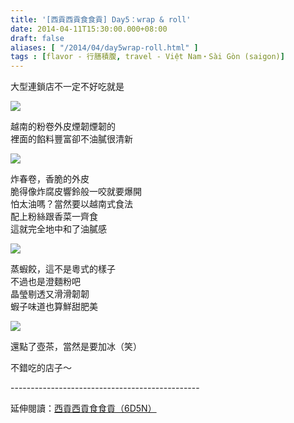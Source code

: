```yaml
---
title: '[西貢西貢食食貢] Day5：wrap & roll'
date: 2014-04-11T15:30:00.000+08:00
draft: false
aliases: [ "/2014/04/day5wrap-roll.html" ]
tags : [flavor - 行膳積腹, travel - Việt Nam・Sài Gòn (saigon)]
---
```


大型連鎖店不一定不好吃就是  

[![](https://4.bp.blogspot.com/-d1bJgsKddw4/XDC66CbBwbI/AAAAAAAAEXE/wjh625zdGKc5BWN27yS3S6enwd2nXXHKACLcBGAs/s640/w2.jpg)](https://4.bp.blogspot.com/-d1bJgsKddw4/XDC66CbBwbI/AAAAAAAAEXE/wjh625zdGKc5BWN27yS3S6enwd2nXXHKACLcBGAs/s1600/w2.jpg)

越南的粉卷外皮煙韌煙韌的  
裡面的餡料豐富卻不油膩很清新  

[![](https://4.bp.blogspot.com/-Y0bo87LYE1E/XDC6_ebvYOI/AAAAAAAAEXI/QnA5H40aEL80vJj_0gSACFmhpTcScH8tQCLcBGAs/s640/w3.jpg)](https://4.bp.blogspot.com/-Y0bo87LYE1E/XDC6_ebvYOI/AAAAAAAAEXI/QnA5H40aEL80vJj_0gSACFmhpTcScH8tQCLcBGAs/s1600/w3.jpg)

炸春卷，香脆的外皮  
脆得像炸腐皮響鈴般一咬就要爆開  
怕太油嗎？當然要以越南式食法  
配上粉絲跟香菜一齊食  
這就完全地中和了油膩感  

[![](https://1.bp.blogspot.com/-UAfC2qtf-NM/XDC7EC_NB4I/AAAAAAAAEXQ/9hH3OZMitxQ42fNe3-5PdXOGm62_KGf3ACLcBGAs/s640/w4.jpg)](https://1.bp.blogspot.com/-UAfC2qtf-NM/XDC7EC_NB4I/AAAAAAAAEXQ/9hH3OZMitxQ42fNe3-5PdXOGm62_KGf3ACLcBGAs/s1600/w4.jpg)

蒸蝦餃，這不是粵式的樣子  
不過也是澄麵粉吧  
晶瑩剔透又滑滑韌韌  
蝦子味道也算鮮甜肥美  

[![](https://3.bp.blogspot.com/-D8q_MbTH0L0/XDC7I0Ye0MI/AAAAAAAAEXU/_ZVMa9ECtAo1xNAEDuArcQ7pW2N8yrgkACLcBGAs/s640/w5.jpg)](https://3.bp.blogspot.com/-D8q_MbTH0L0/XDC7I0Ye0MI/AAAAAAAAEXU/_ZVMa9ECtAo1xNAEDuArcQ7pW2N8yrgkACLcBGAs/s1600/w5.jpg)

還點了壺茶，當然是要加冰（笑）  
  
不錯吃的店子～  
  
\-----------------------------------------------  
  
延伸閱讀：[西貢西貢食食貢（6D5N）](http://www.hidie.net/2014/04/6d5n.html)